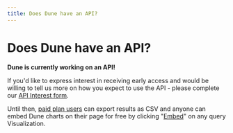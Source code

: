 ```yaml
---
title: Does Dune have an API?
---
```


# Does Dune have an API?

**Dune is currently working on an API!**

If you'd like to express interest in receiving early access and would be willing to tell us more on how you expect to use the API - please complete our [API Interest form](https://docs.google.com/forms/d/e/1FAIpQLSdoF4\_LC1BdPumRq1TJguxAsKC-g5i6u2f7-sac5v14EubLsw/viewform).

Until then, [paid plan users](https://dune.com/pricing) can export results as CSV and anyone can embed Dune charts on their page for free by clicking "[Embed](/docs/features/sharing/embeds/)" on any query Visualization.
